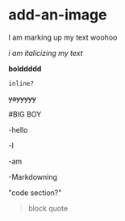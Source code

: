 # add-an-image

I am marking up my text woohoo

_i am italicizing my text_

**bolddddd**

`inline?`


~~yayyyyy~~

#BIG BOY

-hello

-I

-am

-Markdowning

"code section?"

>block quote 